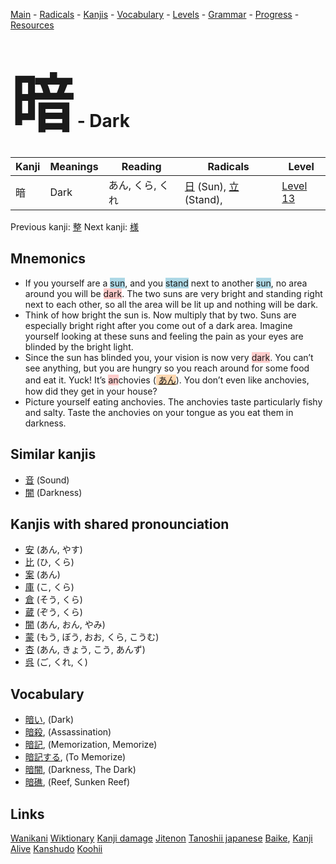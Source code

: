 <style> bigfont {font-size: 100px}</style>
[Main](../README.md) -
[Radicals](../radicals.md) -
[Kanjis](../kanjis.md) -
[Vocabulary](../vocabulary.md) -
[Levels](../levels.md) -
[Grammar](../grammar.md) - 
[Progress](../progress.md) -
[Resources](../resources.md)
# <bigfont> 暗</bigfont> - Dark 

| Kanji | Meanings | Reading | Radicals | Level |
| --- | --- | --- | --- | --- |
| 暗 | Dark | あん, くら, くれ | [日](../radicals/日.md) (Sun), [立](../radicals/立.md) (Stand),  | [Level 13](../levels/wk_level13.md) |

Previous kanji: [整](整.md) Next kanji: [様](様.md) 

## Mnemonics
 * If you yourself are a <span style="background-color:#ADD8E6"> sun</span>, and you <span style="background-color:#ADD8E6"> stand</span> next to another <span style="background-color:#ADD8E6"> sun</span>, no area around you will be <span style="background-color:#ffcccb"> dark</span>. The two suns are very bright and standing right next to each other, so all the area will be lit up and nothing will be dark.
* Think of how bright the sun is. Now multiply that by two. Suns are especially bright right after you come out of a dark area. Imagine yourself looking at these suns and feeling the pain as your eyes are blinded by the bright light.
* Since the sun has blinded you, your vision is now very <span style="background-color:#ffcccb"> dark</span>. You can’t see anything, but you are hungry so you reach around for some food and eat it. Yuck! It’s <span style="background-color:#ffcccb"> an</span>chovies (<span style="background-color:#fed8b1"> [あん](https://jisho.org/search/あん)</span>). You don’t even like anchovies, how did they get in your house?
* Picture yourself eating anchovies. The anchovies taste particularly fishy and salty. Taste the anchovies on your tongue as you eat them in darkness.


## Similar kanjis
 * [音](音.md) (Sound)
* [闇](闇.md) (Darkness)



## Kanjis with shared pronounciation
 * [安](安.md) (あん, やす)
* [比](比.md) (ひ, くら)
* [案](案.md) (あん)
* [庫](庫.md) (こ, くら)
* [倉](倉.md) (そう, くら)
* [蔵](蔵.md) (ぞう, くら)
* [闇](闇.md) (あん, おん, やみ)
* [蒙](蒙.md) (もう, ぼう, おお, くら, こうむ)
* [杏](杏.md) (あん, きょう, こう, あんず)
* [呉](呉.md) (ご, くれ, く)



## Vocabulary
 * [暗い](../vocabulary/暗.md), (Dark)
* [暗殺](../vocabulary/暗.md), (Assassination)
* [暗記](../vocabulary/暗.md), (Memorization, Memorize)
* [暗記する](../vocabulary/暗.md), (To Memorize)
* [暗闇](../vocabulary/暗.md), (Darkness, The Dark)
* [暗礁](../vocabulary/暗.md), (Reef, Sunken Reef)




## Links 


[Wanikani](https://www.wanikani.com/kanji/暗)
[Wiktionary](https://en.wiktionary.org/wiki/暗)
[Kanji damage](http://www.kanjidamage.com/kanji/search?utf8=✓&q=暗)
[Jitenon](https://jitenon.com/kanji/暗)
[Tanoshii japanese](https://www.tanoshiijapanese.com/dictionary/kanji.cfm?k=暗)
[Baike](https://baike.baidu.com/item/暗),
[Kanji Alive](https://app.kanjialive.com/暗)
[Kanshudo](https://www.kanshudo.com/searchmn?q=暗)
[Koohii](https://kanji.koohii.com/study/kanji/暗)
